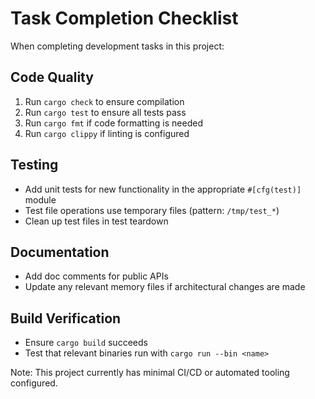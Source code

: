 # Task Completion Checklist

When completing development tasks in this project:

## Code Quality
1. Run `cargo check` to ensure compilation
2. Run `cargo test` to ensure all tests pass  
3. Run `cargo fmt` if code formatting is needed
4. Run `cargo clippy` if linting is configured

## Testing
- Add unit tests for new functionality in the appropriate `#[cfg(test)]` module
- Test file operations use temporary files (pattern: `/tmp/test_*`)
- Clean up test files in test teardown

## Documentation  
- Add doc comments for public APIs
- Update any relevant memory files if architectural changes are made

## Build Verification
- Ensure `cargo build` succeeds
- Test that relevant binaries run with `cargo run --bin <name>`

Note: This project currently has minimal CI/CD or automated tooling configured.